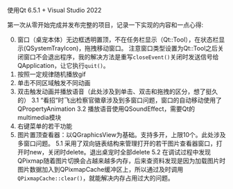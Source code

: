 使用Qt 6.5.1 + Visual Studio 2022

第一次从零开始完成并发布完整的项目，记录一下实现的内容和一点心得:

0. 窗口（桌宠本体）无边框透明置顶，不在任务栏显示（Qt::Tool），在状态栏显示(QSystemTrayIcon)，拖拽移动窗口。
    注意窗口类型设置为Qt::Tool之后关闭窗口不会退出程序，我的解决方法是重写`closeEvent()`关闭时发送信号给QApplication，让它执行`quit()`。
1. 按照一定规律随机播放gif
2. 单击不同区域触发不同动画
3. 双击触发动画并播放语音（此处涉及到单击、双击和拖拽的区分，想了挺久的）
   3.1 “看招”时飞出检察官徽章涉及到多窗口问题，窗口的自动移动使用了QPropertyAnimation
   3.2 播放语音使用QSoundEffect，需要Qt的multimedia模块
4. 右键菜单的若干功能
5. 图片置顶查看器：以QGraphicsView为基础。支持多开，上限10个。此处涉及多窗口问题。
   5.1 采用了双向链表结构来管理打开的若干图片查看器窗口，打开时new，关闭时delete。退出桌宠时全部delete
   5.2 在调试过程中发现QPixmap随着图片切换会占越来越多内存，后来查资料发现是因为加载图片时图片数据加入到QPixmapCache缓冲区上，所以通过及时调用`QPixmapCache::clear()`，就能解决内存占用过大的问题。
